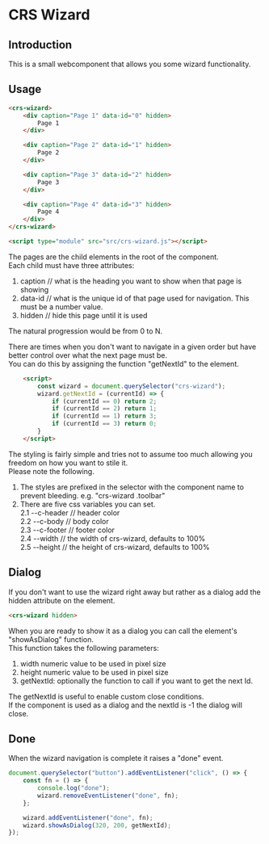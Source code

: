 # CRS Wizard

## Introduction

This is a small webcomponent that allows you some wizard functionality.

## Usage

```html 
<crs-wizard>
    <div caption="Page 1" data-id="0" hidden>
        Page 1
    </div>

    <div caption="Page 2" data-id="1" hidden>
        Page 2
    </div>

    <div caption="Page 3" data-id="2" hidden>
        Page 3
    </div>

    <div caption="Page 4" data-id="3" hidden>
        Page 4
    </div>
</crs-wizard>

<script type="module" src="src/crs-wizard.js"></script>
```

The pages are the child elements in the root of the component.  
Each child must have three attributes:  

1. caption // what is the heading you want to show when that page is showing
1. data-id // what is the unique id of that page used for navigation. This must be a number value.
1. hidden // hide this page until it is used

The natural progression would be from 0 to N.

There are times when you don't want to navigate in a given order but have better control over what the next page must be.  
You can do this by assigning the function "getNextId" to the element.

```html
    <script>
        const wizard = document.querySelector("crs-wizard");
        wizard.getNextId = (currentId) => {
            if (currentId == 0) return 2;
            if (currentId == 2) return 1;
            if (currentId == 1) return 3;
            if (currentId == 3) return 0;
        }
    </script>
```

The styling is fairly simple and tries not to assume too much allowing you freedom on how you want to stile it.  
Please note the following.

1. The styles are prefixed in the selector with the component name to prevent bleeding. e.g. "crs-wizard .toolbar"
1. There are five css variables you can set.  
2.1 --c-header // header color  
2.2 --c-body // body color  
2.3 --c-footer // footer color  
2.4 --width // the width of crs-wizard, defaults to 100%  
2.5 --height // the height of crs-wizard, defaults to 100%  

## Dialog
If you don't want to use the wizard right away but rather as a dialog add the hidden attribute on the element.

```html
<crs-wizard hidden>
```

When you are ready to show it as a dialog you can call the element's "showAsDialog" function.  
This function takes the following parameters:

1. width numeric value to be used in pixel size
1. height numeric value to be used in pixel size
1. getNextId: optionally the function to call if you want to get the next Id.

The getNextId is useful to enable custom close conditions.  
If the component is used as a dialog and the nextId is -1 the dialog will close.

## Done
When the wizard navigation is complete it raises a "done" event.

```js
document.querySelector("button").addEventListener("click", () => {
    const fn = () => {
        console.log("done");
        wizard.removeEventListener("done", fn);
    };

    wizard.addEventListener("done", fn);
    wizard.showAsDialog(320, 200, getNextId);
});
```
